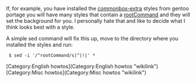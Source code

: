 If, for example, you have installed the
[commonbox-extra](http://web.archive.org/web/20071014003020/http://distro.ibiblio.org/pub/linux/distributions/gentoo/distfiles/commonbox-styles-extra-0.2.tar.bz2)
styles from gentoo portage you will have many styles that contain a
[rootCommand](http://fluxbox-wiki.org/index.php?title=Howto_set_the_background#Setting_the_Wallpaper_on_Startup.2C_another_way)
and they will set the background for you. I personally hate that and
like to decide what I think looks best with a style.

A simple sed command will fix this up, move to the directory where you
installed the styles and run:

` $ sed -i '/^rootCommand/s|^|!|' *`

[Category:English howtos](Category:English howtos "wikilink")
[Category:Misc howtos](Category:Misc howtos "wikilink")
